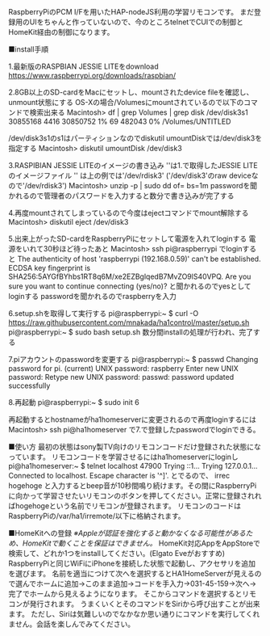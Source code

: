   RaspberryPiのPCM I/Fを用いたHAP-nodeJS利用の学習リモコンです。
  まだ登録用のUIをちゃんと作っていないので、今のところtelnetでCUIでの制御とHomeKit経由の制御になります。

■install手順

1.最新版のRASPBIAN JESSIE LITEをdownload
    https://www.raspberrypi.org/downloads/raspbian/

2.8GB以上のSD-cardをMacにセットし、mountされたdevice fileを確認し、unmount状態にする
  OS-Xの場合/Volumesにmountされているので以下のコマンドで検索出来る
    Macintosh> df | grep Volumes | grep disk
    /dev/disk3s1                        30855168       4416   30850752     1%        69    482043    0%   /Volumes/UNTITLED

  /dev/disk3s1のs1はパーティションなのでdiskutil umountDiskでは/dev/disk3を指定する
    Macintosh> diskutil umountDisk /dev/disk3

3.RASPIBIAN JESSIE LITEのイメージの書き込み
  '<zip image file>'は1.で取得したJESSIE LITEのイメージファイル
  '<SD card device file>' は上の例では'/dev/rdisk3' ('/dev/disk3'のraw deviceなので'/dev/rdisk3')
    Macintosh> unzip -p <zip image file> | sudo dd of=<SD card device file> bs=1m
  passwordを聞かれるので管理者のパスワードを入力すると数分で書き込みが完了する

4.再度mountされてしまっているので今度はejectコマンドでmount解除する
    Macintosh> diskutil eject /dev/disk3

5.出来上がったSD-cardをRaspberryPiにセットして電源を入れてloginする
  電源をいれて30秒ほど待ったあと
    Macintosh> ssh pi@raspberrypi
  でloginすると
    The authenticity of host 'raspberrypi (192.168.0.59)' can't be established.
    ECDSA key fingerprint is SHA256:5AYGfBYhbs1RT8q6M/xe2EZBglqedB7MvZO9lS40VPQ.
    Are you sure you want to continue connecting (yes/no)?
  と聞かれるのでyesとしてloginする
  passwordを聞かれるのでraspberryを入力

6.setup.shを取得して実行する
    pi@raspberrypi:~ $ curl -O https://raw.githubusercontent.com/mnakada/ha1control/master/setup.sh
    pi@raspberrypi:~ $ sudo bash setup.sh
  数分間installの処理が行われ、完了する

7.piアカウントのpasswordを変更する
    pi@raspberrypi:~ $ passwd
    Changing password for pi.
    (current) UNIX password: raspberry
    Enter new UNIX password: <new password>
    Retype new UNIX password: <new password>
    passwd: password updated successfully

8.再起動
    pi@raspberrypi:~ $ sudo init 6

  再起動するとhostnameがha1homeserverに変更されるので再度loginするには
    Macintosh> ssh pi@ha1homeserver
  で7.で登録したpasswordでloginできる。

■使い方
  最初の状態はsony製TV向けのリモコンコードだけ登録された状態になっています。
  リモコンコードを学習させるにはha1homeserverにloginし
    pi@ha1homeserver:~ $ telnet localhost 47900
    Trying ::1...
    Trying 127.0.0.1...
    Connected to localhost.
    Escape character is '^]'.
  とでるので、
    irrec hogehoge
  と入力するとbeep音が10秒間鳴り続けます。その間にRaspberryPiに向かって学習させたいリモコンのボタンを押してください。正常に登録されればhogehogeという名前でリモコンが登録されます。
  リモコンのコードはRaspberryPiの/var/ha1/irremote/以下に格納されます。

■HomeKitへの登録
  _※Appleが認証を強化すると動かなくなる可能性があるため、HomeKitで動くことを保証はできません。_
  HomeKit対応AppをAppStoreで検索して、どれか1つをinstallしてください。(Elgato Eveがおすすめ)
  RaspberryPiと同じWiFiにiPhoneを接続した状態で起動し、アクセサリを追加を選びます。
  名前を適当につけて次へを選択するとHA1HomeServerが見えるので選んでホームに追加->このまま追加->コードを手入力->031-45-159->次へ->完了でホームから見えるようになります。
  そこからコマンドを選択するとリモコンが発行されます。
  うまくいくとそのコマンドをSiriから呼び出すことが出来ます。
  ただし、Siriは気難しいのでなかなか思い通りにコマンドを実行してくれません。会話を楽しんでみてください。


